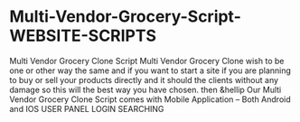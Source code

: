 # Multi-Vendor-Grocery-Script-WEBSITE-SCRIPTS
Multi Vendor Grocery Clone Script Multi Vendor Grocery Clone wish to be one or other way the same and if you want to start a site  if you are planning to buy or  sell your products directly and it should the clients without any damage so this will the best way you have chosen.  then &amp;hellip
Our Multi Vendor Grocery Clone Script comes with Mobile Application – Both Android and IOS
USER PANEL
LOGIN
SEARCHING
